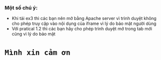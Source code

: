 ### Một số chú ý:
* Khi tải ex3 thì các bạn nên mở bằng Apache server vì trình duyệt không cho phép truy cập vào nội dụng của iframe vì lý do bảo mật người dùng
* Với pratical 1.2 thì các bạn hãy cho phép trình duyệt mở trong tab mới cũng vì lý do bảo mật  
# ` Mình xin cảm ơn `
